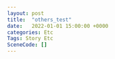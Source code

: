 ```yaml
---
layout: post
title:  "others_test"
date:   2022-01-01 15:00:00 +0000
categories: Etc
Tags: Story Etc
SceneCode: []
---
```

